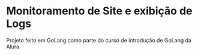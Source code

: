 # Monitoramento de Site e exibição de Logs 

Projeto feito em GoLang como parte do curso de introdução de GoLang da Alura
